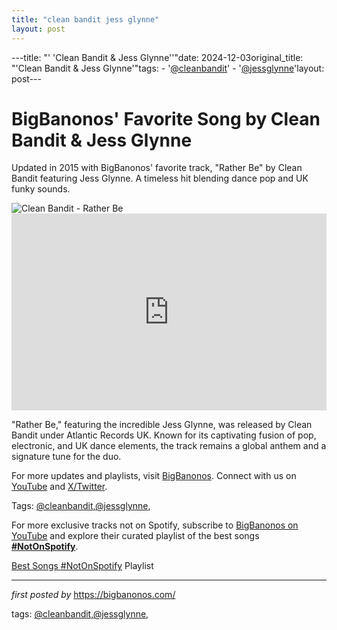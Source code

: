 ```yaml
---
title: "clean bandit jess glynne"
layout: post
---
```

---title: "' 'Clean Bandit & Jess Glynne''"date: 2024-12-03original_title: "'Clean Bandit & Jess Glynne'"tags:  - '[@cleanbandit](/tags/cleanbandit/)'  - '[@jessglynne](/tags/jessglynne/)'layout: post---<!-- Post Title --><h1 >BigBanonos' Favorite Song by Clean Bandit & Jess Glynne</h1> <!-- Introductory Text --><p >Updated in 2015 with BigBanonos' favorite track, "Rather Be" by Clean Bandit featuring Jess Glynne. A timeless hit blending dance pop and UK funky sounds.</p> <!-- Featured Image --><div > <img src="https://www.billboard.com/wp-content/uploads/media/02-Clean-Bandit-press-photo-cr-Rita-Zimmermann-a-2017-billboard-1548.jpg" alt="Clean Bandit - Rather Be" /></div> <!-- YouTube Video Embed --><div > <iframe width="100%" height="315" src="https://www.youtube.com/embed/m-M1AtrxztU" title="Clean Bandit - Rather Be ft. Jess Glynne [Official Video]" frameborder="0" allow="accelerometer; autoplay; clipboard-write; encrypted-media; gyroscope; picture-in-picture; web-share" referrerpolicy="strict-origin-when-cross-origin" allowfullscreen></iframe></div> <!-- Song Information --><div > <p>"Rather Be," featuring the incredible Jess Glynne, was released by Clean Bandit under Atlantic Records UK. Known for its captivating fusion of pop, electronic, and UK dance elements, the track remains a global anthem and a signature tune for the duo.</p></div> <!-- Footer Links --><div > <p>For more updates and playlists, visit <a href="https://bigbanonos.com/" target="_blank">BigBanonos</a>. Connect with us on <a href="https://www.youtube.com/[@BigBanonos](/tags/BigBanonos/)" target="_blank">YouTube</a> and <a href="https://x.com/bigbanonos" target="_blank">X/Twitter</a>.</p></div> <!-- Tags --><p >Tags: [@cleanbandit](/tags/cleanbandit/),[@jessglynne](/tags/jessglynne/),</p><!--Subscribe and Playlist Links--><div>    <p>For more exclusive tracks not on Spotify, subscribe to <a href="https://www.youtube.com/[@BigBanonos](/tags/BigBanonos/)" target="_blank">BigBanonos on YouTube</a> and explore their curated playlist of the best songs <strong>[#NotOnSpotify](/tags/NotOnSpotify/)</strong>.</p>    <p><a href="https://www.youtube.com/playlist?list=PLtuNtuTatqI0kFahUCbtbfenC_ET5O_tr" target="_blank">Best Songs [#NotOnSpotify](/tags/NotOnSpotify/) Playlist<br /></a></p></div><hr /><p><em>first posted by</em> <a href="https://bigbanonos.com/" rel="noopener" target="_new">https://bigbanonos.com/</a></p><p>tags: [@cleanbandit](/tags/cleanbandit/),[@jessglynne](/tags/jessglynne/),</p>